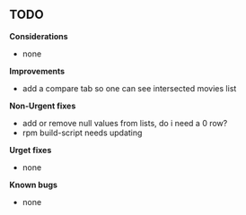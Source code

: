 
## TODO

**Considerations**
* none

**Improvements**
* add a compare tab so one can see intersected movies list

**Non-Urgent fixes**
* add or remove null values from lists, do i need a 0 row?
* rpm build-script needs updating

**Urget fixes**
* none

**Known bugs**
* none

